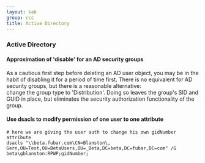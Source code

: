 ```yaml
---
layout: kab
group: ccc
title: Active Directory
---
```


### Active Directory

#### Approximation of 'disable' for an AD security groups

As a cautious first step before deleting an AD user object, you may be in the habit of disabling it for a period of time first. There is no equivalent for AD security groups, but there is a reasonable alternative:  
change the group type to 'Distribution'. Doing so leaves the group's SID and GUID in place, but eliminates the security authorization functionality of the group.

#### Use dsacls to modify permission of one user to one attribute
```
# here we are giving the user auth to change his own gidNumber attribute
dsacls "\\beta.fubar.com\CN=Blanston\, Gern,OU=Test,OU=BetaUsers,OU=_Beta,DC=beta,DC=fubar,DC=com" /G beta\gblanston:RPWP;gidNumber;
```


<br/>
<br/>
